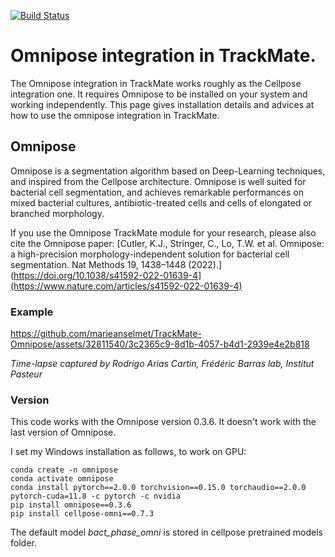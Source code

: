 [![Build Status](https://github.com/trackmate-sc/TrackMate-Cellpose/actions/workflows/build.yml/badge.svg)](https://github.com/trackmate-sc/TrackMate-Cellpose/actions/workflows/build.yml)

# Omnipose integration in TrackMate.

The Omnipose integration in TrackMate works roughly as the Cellpose integration one. 
It requires Omnipose to be installed on your system and working independently. This page gives installation details and advices at how to use the omnipose integration in TrackMate.

## Omnipose
Omnipose is a segmentation algorithm based on Deep-Learning techniques, and inspired from the Cellpose architecture. Omnipose is well suited for bacterial cell segmentation, and achieves remarkable performances on mixed bacterial cultures, antibiotic-treated cells and cells of elongated or branched morphology.

If you use the Omnipose TrackMate module for your research, please also cite the Omnipose paper:
[Cutler, K.J., Stringer, C., Lo, T.W. et al. Omnipose: a high-precision morphology-independent solution for bacterial cell segmentation. Nat Methods 19, 1438–1448 (2022).] (https://doi.org/10.1038/s41592-022-01639-4](https://www.nature.com/articles/s41592-022-01639-4)



### Example
https://github.com/marieanselmet/TrackMate-Omnipose/assets/32811540/3c2365c9-8d1b-4057-b4d1-2939e4e2b818

*Time-lapse captured by Rodrigo Arias Cartin, Frédéric Barras lab, Institut Pasteur*


### Version
This code works with the Omnipose version 0.3.6. It doesn't work with the last version of Omnipose.

I set my Windows installation as follows, to work on GPU:
```
conda create -n omnipose
conda activate omnipose
conda install pytorch==2.0.0 torchvision==0.15.0 torchaudio==2.0.0 pytorch-cuda=11.8 -c pytorch -c nvidia
pip install omnipose==0.3.6
pip install cellpose-omni==0.7.3
```

The default model *bact_phase_omni* is stored in cellpose pretrained models folder.
